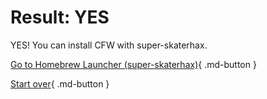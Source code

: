 # Result: YES

YES! You can install CFW with super-skaterhax.

[Go to Homebrew Launcher (super-skaterhax)](https://3ds.hacks.guide/homebrew-launcher-(super-skaterhax)){ .md-button } 

[Start over](/seventeen){ .md-button }

